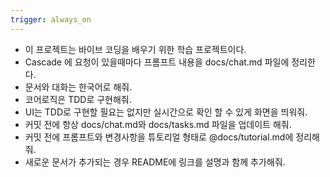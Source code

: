 ```yaml
---
trigger: always_on
---
```


- 이 프로젝트는 바이브 코딩을 배우기 위한 학습 프로젝트이다.
- Cascade 에 요청이 있을때마다 프롬프트 내용을 docs/chat.md 파일에 정리한다.
- 문서와 대화는 한국어로 해줘.
- 코어로직은 TDD로 구현해줘.
- UI는 TDD로 구현할 필요는 없지만 실시간으로 확인 할 수 있게 화면을 띄워줘.
- 커밋 전에 항상 docs/chat.md와 docs/tasks.md 파일을 업데이트 해줘.
- 커밋 전에 프롬프트와 변경사항을 튜토리얼 형태로 @docs/tutorial.md에 정리해줘.
- 새로운 문서가 추가되는 경우 README에 링크를 설명과 함께 추가해줘.
